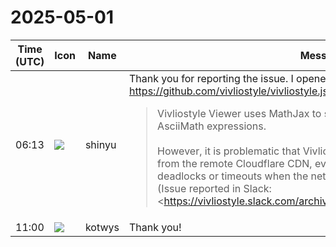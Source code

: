 # 2025-05-01

|Time (UTC)|Icon|Name|Message|
|---|---|---|---|
|06:13|![](https://avatars.slack-edge.com/2018-04-27/354445776386_e258f5ed5ba887b08668_72.jpg)|shinyu|Thank you for reporting the issue. I opened GitHub issue:<br><https://github.com/vivliostyle/vivliostyle.js/issues/1501><br><blockquote>Vivliostyle Viewer uses MathJax to support MathML, TeX math and AsciiMath expressions.<br><br>However, it is problematic that Vivliostyle Viewer always loads MathJax from the remote Cloudflare CDN, even if it is not used. This can cause deadlocks or timeouts when the network is slow or blocked.  <br>(Issue reported in Slack: <https://vivliostyle.slack.com/archives/CJAP6GBKQ/p1745937793794439|https://vivliostyle.slack.com/archives/CJAP6GBKQ/p1745937793794439> )<br><br>Since MathML is now supported natively in modern browsers, it may not be necessary to use MathJax in Vivliostyle Viewer. We should consider removing MathJax from Vivliostyle Viewer or making it optional.<br><br><https://github.com/vivliostyle/vivliostyle.js/blob/f88b4480179632528106c7746af60c1fabb01510/packages/viewer/src/html/vivliostyle-viewer.ejs#L10-L12|vivliostyle.js/packages/viewer/src/html/vivliostyle-viewer.ejs> <br><br> Lines 10 to 12 in</vivliostyle/vivliostyle.js/commit/f88b4480179632528106c7746af60c1fabb01510|f88b448> <br><br>| <!-- MathJax; remove if not needed -->                                                                          |<br>| --------------------------------------------------------------------------------------------------------------- |<br>| <script src="resources/mathjax-config.js"></script>                                                             |<br>| <script src="https://cdnjs.cloudflare.com/ajax/libs/mathjax/2.7.9/MathJax.js?config=TeX-MML-AM_CHTML"></script> |</blockquote>|
|11:00|![](https://secure.gravatar.com/avatar/0e7ded57ff5036c87e52e2a7d37f4965.jpg?s=72&d=https%3A%2F%2Fa.slack-edge.com%2Fdf10d%2Fimg%2Favatars%2Fava_0017-72.png)|kotwys|Thank you!|
